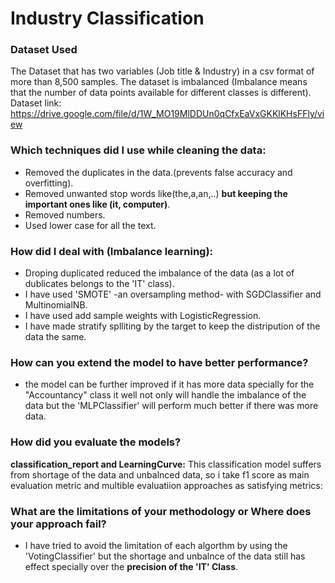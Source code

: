 <h1>Industry Classification</h1>

### Dataset Used
The Dataset that has two variables (Job title & Industry) in a csv format of more than 8,500 samples.
The dataset is imbalanced (Imbalance means that the number of data points available for different classes is different).
Dataset link: https://drive.google.com/file/d/1W_MO19MlDDUn0qCfxEaVxGKKlKHsFFly/view

### Which techniques did I use while cleaning the data:
- Removed the duplicates in the data.(prevents false accuracy and overfitting).
- Removed unwanted stop words like(the,a,an,..) **but keeping the important ones like (it, computer)**.
- Removed numbers. 
- Used lower case for all the text.

### How did I deal with (Imbalance learning):
- Droping duplicated reduced the imbalance of the data (as a lot of dublicates belongs to the 'IT' class).
- I have used 'SMOTE' -an oversampling method- with SGDClassifier and MultinomialNB.
- I have used add sample weights with LogisticRegression.
- I have made stratify splliting by the target to keep the distripution of the data the same.

### How can you extend the model to have better performance?
- the model can be further improved if it has more data specially for the "Accountancy" class it well not only will handle the imbalance of the data but the 'MLPClassifier' will perform much better if there was more data. 

### How did you evaluate the models?
**classification_report and LearningCurve:** This classification model suffers from shortage of the data and unbalnced data, so i take f1 score as main evaluation metric and multible evaluatiion approaches as  satisfying metrics:

### What are the limitations of your methodology or Where does your approach fail?
- I have tried to avoid the limitation of each algorthm by using the 'VotingClassifier' but the shortage and unbalnce of the data still has effect specially over the **precision of the 'IT' Class**.
